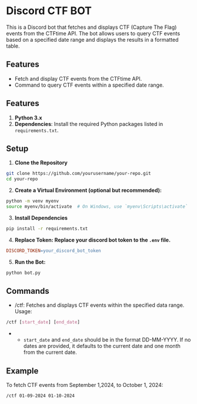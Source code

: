 # Discord CTF BOT

This is a Discord bot that fetches and displays CTF (Capture The Flag) events from the CTFtime API. The bot allows users to query CTF events based on a specified date range and displays the results in a formatted table.

## Features

- Fetch and display CTF events from the CTFtime API.
- Command to query CTF events within a specified date range.

## Features

1. **Python 3.x**
2. **Dependencies**: Install the required Python packages listed in `requirements.txt`.

## Setup

1. **Clone the Repository**

```bash
git clone https://github.com/yourusername/your-repo.git
cd your-repo
```

2. **Create a Virtual Environment (optional but recommended):**

```bash
python -m venv myenv
source myenv/bin/activate  # On Windows, use `myenv\Scripts\activate`

```

3. **Install Dependencies**

```bash
pip install -r requirements.txt
```

4. **Replace Token: Replace your discord bot token to the `.env` file.**

```makefile
DISCORD_TOKEN=your_discord_bot_token
```

5. **Run the Bot:**

```bash
python bot.py
```

## Commands

- /ctf: Fetches and displays CTF events within the specified data range. Usage:

```css
/ctf [start_date] [end_date]
```

- - `start_date` and `end_date` should be in the format DD-MM-YYYY. If no dates are provided, it defaults to the current date and one month from the current date.

## Example

To fetch CTF events from September 1,2024, to October 1, 2024:

```bash
/ctf 01-09-2024 01-10-2024
```
